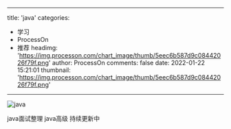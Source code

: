 
---
title: 'java'
categories: 
 - 学习
 - ProcessOn
 - 推荐
headimg: 'https://img.processon.com/chart_image/thumb/5eec6b587d9c08442026f79f.png'
author: ProcessOn
comments: false
date: 2022-01-22 15:21:01
thumbnail: 'https://img.processon.com/chart_image/thumb/5eec6b587d9c08442026f79f.png'
---

<div>   
<img class="thumb" alt="java" src="https://img.processon.com/chart_image/thumb/5eec6b587d9c08442026f79f.png" referrerpolicy="no-referrer">
<p>java面试整理 java高级 持续更新中</p>  
</div>
            